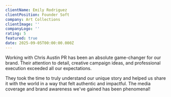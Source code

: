 ```yaml
---
clientName: Emily Rodriguez
clientPosition: Founder Soft
company: Art Collections
clientImage: ''
companyLogo: ''
rating: 5
featured: true
date: 2025-09-05T00:00:00.000Z
---
```


Working with Chris Austin PR has been an absolute game-changer for our brand. Their attention to detail, creative campaign ideas, and professional execution exceeded all our expectations.

They took the time to truly understand our unique story and helped us share it with the world in a way that felt authentic and impactful. The media coverage and brand awareness we've gained has been phenomenal!
